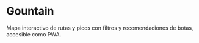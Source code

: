 # Gountain

Mapa interactivo de rutas y picos con filtros y recomendaciones de botas, accesible como PWA.
